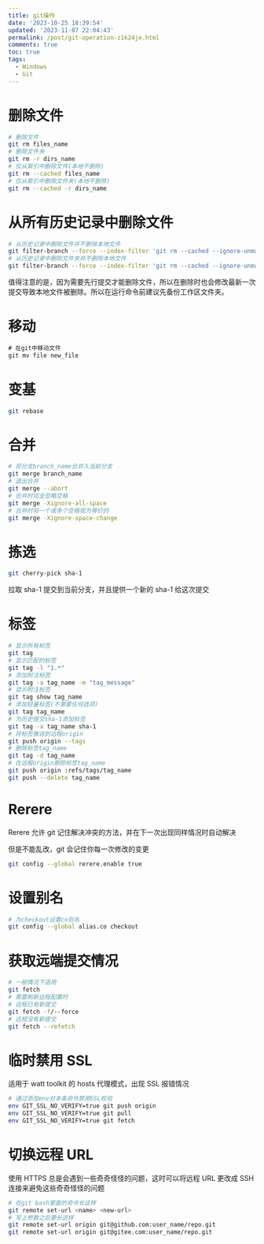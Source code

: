 ```yaml
---
title: git操作
date: '2023-10-25 18:39:54'
updated: '2023-11-07 22:04:43'
permalink: /post/git-operation-z1k24je.html
comments: true
toc: true
tags:
  - Windows
  - Git
---
```





# 删除文件

```bash
# 删除文件
git rm files_name
# 删除文件夹
git rm -r dirs_name
# 仅从索引中删除文件(本地不删除)
git rm --cached files_name
# 仅从索引中删除文件夹(本地不删除)
git rm --cached -r dirs_name
```

# 从所有历史记录中删除文件

```bash
# 从历史记录中删除文件并不删除本地文件
git filter-branch --force --index-filter 'git rm --cached --ignore-unmatch files_name' --prune-empty --tag-name-filter cat -- --all
# 从历史记录中删除文件夹并不删除本地文件
git filter-branch --force --index-filter 'git rm --cached --ignore-unmatch -r dirs_name' --prune-empty --tagname-filter cat -- --all
```

值得注意的是，因为需要先行提交才能删除文件，所以在删除时也会修改最新一次提交导致本地文件被删除。所以在运行命令前建议先备份工作区文件夹。

# 移动

```java
# 在git中移动文件
git mv file new_file
```

# 变基

```bash
git rebase
```

# 合并

```bash
# 将分支branch_name合并入当前分支
git merge branch_name
# 退出合并
git merge --abort
# 合并时完全忽略空格
git merge -Xignore-all-space
# 合并时将一个或多个空格视为等价的
git merge -Xignore-space-change
```

# 拣选

```bash
git cherry-pick sha-1
```

拉取 sha-1 提交到当前分支，并且提供一个新的 sha-1 给这次提交

# 标签

```bash
# 显示所有标签
git tag
# 显示匹配的标签
git tag -l "1.*"
# 添加附注标签
git tag -a tag_name -m "tag_message"
# 显示附注标签
git tag show tag_name
# 添加轻量标签(不需要任何选项)
git tag tag_name
# 为历史提交sha-1添加标签
git tag -a tag_name sha-1
# 将标签推送到远程origin
git push origin --tags
# 删除标签tag_name
git tag -d tag_name
# 在远程origin删除标签tag_name
git push origin :refs/tags/tag_name
git push --delete tag_name
```

# Rerere

Rerere 允许 git 记住解决冲突的方法，并在下一次出现同样情况时自动解决

但是不能乱改，git 会记住你每一次修改的变更

```bash
git config --global rerere.enable true
```

# 设置别名

```bash
# 为checkout设置co别名
git config --global alias.co checkout
```

# 获取远端提交情况

```bash
# 一般情况下适用
git fetch
# 需要刷新远程配置时
# 远程已有新提交
git fetch -f/--force
# 远程没有新提交
git fetch --refetch
```

# 临时禁用 SSL

适用于 watt toolkit 的 hosts 代理模式，出现 SSL 报错情况

```bash
# 通过添加env对本条命令禁用SSL校验
env GIT_SSL_NO_VERIFY=true git push origin
env GIT_SSL_NO_VERIFY=true git pull
env GIT_SSL_NO_VERIFY=true git fetch
```

# 切换远程 URL

使用 HTTPS 总是会遇到一些奇奇怪怪的问题，这时可以将远程 URL 更改成 SSH 连接来避免这些奇奇怪怪的问题

```bash
# 在git bash里面的命令长这样
git remote set-url <name> <new-url>
# 写上参数之后要长这样
git remote set-url origin git@github.com:user_name/repo.git
git remote set-url origin git@gitee.com:user_name/repo.git
```
